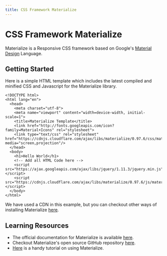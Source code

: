 ```yaml
---
title: CSS Framework Materialize
---
```

# CSS Framework Materialize

Materialize is a Responsive CSS framework based on Google's <a href='https://design.google.com/spec/' target='_blank' rel='nofollow'>Material Design</a> Language.

## Getting Started

Here is a simple HTML template which includes the latest compiled and minified CSS and Javascript for the Materialize library.

    <!DOCTYPE html>
    <html lang="en">
      <head>
        <meta charset="utf-8">
        <meta name="viewport" content="width=device-width, initial-scale=1">
        <title>Materialize Template</title>
        <link href="http://fonts.googleapis.com/icon?family=Material+Icons" rel="stylesheet">
        <link type="text/css" rel="stylesheet" href="https://cdnjs.cloudflare.com/ajax/libs/materialize/0.97.6/css/materialize.min.css" media="screen,projection"/>
      </head>
      <body>
        <h1>Hello World</h1>
        <!-- Add all HTML Code here -->
        <script src="https://ajax.googleapis.com/ajax/libs/jquery/1.11.3/jquery.min.js"></script>
        <script src="https://cdnjs.cloudflare.com/ajax/libs/materialize/0.97.6/js/materialize.min.js"></script>
      </body>
    </html>

We have used a CDN in this example, but you can checkout other ways of installing Materialize <a href='http://materializecss.com/getting-started' target='_blank' rel='nofollow'>here</a>.

## Learning Resources

*   The official documentation for Materialize is available <a href='https://materializecss.com/' target='_blank' rel='nofollow'>here</a>.
*   Checkout Materialize's open source GitHub repository <a href='https://github.com/Dogfalo/materialize' target='_blank' rel='nofollow'>here</a>.
*   <a href='https://scotch.io/tutorials/make-material-design-websites-with-the-materialize-css-framework' target='_blank' rel='nofollow'>Here</a> is a handy tutorial on using Materialize.